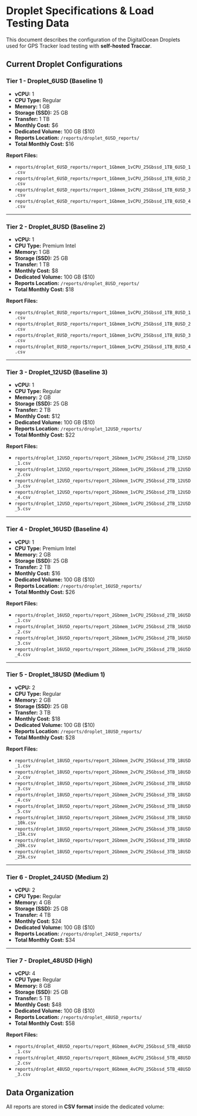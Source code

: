 # Droplet Specifications & Load Testing Data

This document describes the configuration of the DigitalOcean Droplets used for GPS Tracker load testing with **self-hosted Traccar**.

## Current Droplet Configurations

### Tier 1 - Droplet_6USD (Baseline 1)

- **vCPU:** 1
- **CPU Type:** Regular
- **Memory:** 1 GB  
- **Storage (SSD):** 25 GB  
- **Transfer:** 1 TB
- **Monthly Cost:** $6  
- **Dedicated Volume:** 100 GB ($10)
- **Reports Location:** `/reports/droplet_6USD_reports/`  
- **Total Monthly Cost:** $16

**Report Files:**  

- `reports/droplet_6USD_reports/report_1Gbmem_1vCPU_25Gbssd_1TB_6USD_1.csv`
- `reports/droplet_6USD_reports/report_1Gbmem_1vCPU_25Gbssd_1TB_6USD_2.csv`
- `reports/droplet_6USD_reports/report_1Gbmem_1vCPU_25Gbssd_1TB_6USD_3.csv`
- `reports/droplet_6USD_reports/report_1Gbmem_1vCPU_25Gbssd_1TB_6USD_4.csv`

---

### Tier 2 - Droplet_8USD (Baseline 2)

- **vCPU:** 1  
- **CPU Type:** Premium Intel
- **Memory:** 1 GB  
- **Storage (SSD):** 25 GB  
- **Transfer:** 1 TB  
- **Monthly Cost:** $8
- **Dedicated Volume:** 100 GB ($10)
- **Reports Location:** `/reports/droplet_8USD_reports/`  
- **Total Monthly Cost:** $18

**Report Files:**  

- `reports/droplet_8USD_reports/report_1Gbmem_1vCPU_25Gbssd_1TB_8USD_1.csv`
- `reports/droplet_8USD_reports/report_1Gbmem_1vCPU_25Gbssd_1TB_8USD_2.csv`
- `reports/droplet_8USD_reports/report_1Gbmem_1vCPU_25Gbssd_1TB_8USD_3.csv`
- `reports/droplet_8USD_reports/report_1Gbmem_1vCPU_25Gbssd_1TB_8USD_4.csv`

---

### Tier 3 - Droplet_12USD (Baseline 3)

- **vCPU:** 1  
- **CPU Type:** Regular
- **Memory:** 2 GB
- **Storage (SSD):** 25 GB
- **Transfer:** 2 TB
- **Monthly Cost:** $12
- **Dedicated Volume:** 100 GB ($10)
- **Reports Location:** `/reports/droplet_12USD_reports/`  
- **Total Monthly Cost:** $22

**Report Files:**  

- `reports/droplet_12USD_reports/report_2Gbmem_1vCPU_25Gbssd_2TB_12USD_1.csv`
- `reports/droplet_12USD_reports/report_2Gbmem_1vCPU_25Gbssd_2TB_12USD_2.csv`
- `reports/droplet_12USD_reports/report_2Gbmem_1vCPU_25Gbssd_2TB_12USD_3.csv`
- `reports/droplet_12USD_reports/report_2Gbmem_1vCPU_25Gbssd_2TB_12USD_4.csv`
- `reports/droplet_12USD_reports/report_2Gbmem_1vCPU_25Gbssd_2TB_12USD_5.csv`

---

### Tier 4 - Droplet_16USD (Baseline 4)

- **vCPU:** 1  
- **CPU Type:** Premium Intel
- **Memory:** 2 GB
- **Storage (SSD):** 25 GB
- **Transfer:** 2 TB
- **Monthly Cost:** $16
- **Dedicated Volume:** 100 GB ($10)
- **Reports Location:** `/reports/droplet_16USD_reports/`  
- **Total Monthly Cost:** $26

**Report Files:**  

- `reports/droplet_16USD_reports/report_2Gbmem_1vCPU_25Gbssd_2TB_16USD_1.csv`
- `reports/droplet_16USD_reports/report_2Gbmem_1vCPU_25Gbssd_2TB_16USD_2.csv`
- `reports/droplet_16USD_reports/report_2Gbmem_1vCPU_25Gbssd_2TB_16USD_3.csv`
- `reports/droplet_16USD_reports/report_2Gbmem_1vCPU_25Gbssd_2TB_16USD_4.csv`

---

### Tier 5 - Droplet_18USD (Medium 1)

- **vCPU:** 2
- **CPU Type:** Regular
- **Memory:** 2 GB
- **Storage (SSD):** 25 GB
- **Transfer:** 3 TB
- **Monthly Cost:** $18
- **Dedicated Volume:** 100 GB ($10)
- **Reports Location:** `/reports/droplet_18USD_reports/`  
- **Total Monthly Cost:** $28

**Report Files:**  

- `reports/droplet_18USD_reports/report_2Gbmem_2vCPU_25Gbssd_3TB_18USD_1.csv`
- `reports/droplet_18USD_reports/report_2Gbmem_2vCPU_25Gbssd_3TB_18USD_2.csv`
- `reports/droplet_18USD_reports/report_2Gbmem_2vCPU_25Gbssd_3TB_18USD_3.csv`
- `reports/droplet_18USD_reports/report_2Gbmem_2vCPU_25Gbssd_3TB_18USD_4.csv`
- `reports/droplet_18USD_reports/report_2Gbmem_2vCPU_25Gbssd_3TB_18USD_5.csv`
- `reports/droplet_18USD_reports/report_2Gbmem_2vCPU_25Gbssd_3TB_18USD_10k.csv`
- `reports/droplet_18USD_reports/report_2Gbmem_2vCPU_25Gbssd_3TB_18USD_15k.csv`
- `reports/droplet_18USD_reports/report_2Gbmem_2vCPU_25Gbssd_3TB_18USD_20k.csv`
- `reports/droplet_18USD_reports/report_2Gbmem_2vCPU_25Gbssd_3TB_18USD_25k.csv`

---

### Tier 6 - Droplet_24USD (Medium 2)

- **vCPU:** 2
- **CPU Type:** Regular
- **Memory:** 4 GB
- **Storage (SSD):** 25 GB
- **Transfer:** 4 TB
- **Monthly Cost:** $24
- **Dedicated Volume:** 100 GB ($10)
- **Reports Location:** `/reports/droplet_24USD_reports/`  
- **Total Monthly Cost:** $34

---

### Tier 7 - Droplet_48USD (High)

- **vCPU:** 4
- **CPU Type:** Regular
- **Memory:** 8 GB
- **Storage (SSD):** 25 GB
- **Transfer:** 5 TB
- **Monthly Cost:** $48
- **Dedicated Volume:** 100 GB ($10)
- **Reports Location:** `/reports/droplet_48USD_reports/`  
- **Total Monthly Cost:** $58

**Report Files:**  

- `reports/droplet_48USD_reports/report_8Gbmem_4vCPU_25Gbssd_5TB_48USD_1.csv`
- `reports/droplet_48USD_reports/report_8Gbmem_4vCPU_25Gbssd_5TB_48USD_2.csv`
- `reports/droplet_48USD_reports/report_8Gbmem_4vCPU_25Gbssd_5TB_48USD_3.csv`

## Data Organization

All reports are stored in **CSV format** inside the dedicated volume:

